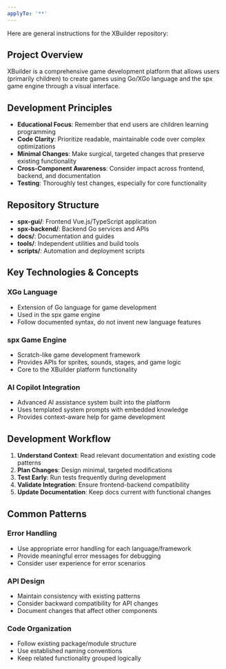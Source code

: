 ```yaml
---
applyTo: '**'
---
```


Here are general instructions for the XBuilder repository:

## Project Overview

XBuilder is a comprehensive game development platform that allows users (primarily children) to create games using Go/XGo language and the spx game engine through a visual interface.

## Development Principles

* **Educational Focus**: Remember that end users are children learning programming
* **Code Clarity**: Prioritize readable, maintainable code over complex optimizations  
* **Minimal Changes**: Make surgical, targeted changes that preserve existing functionality
* **Cross-Component Awareness**: Consider impact across frontend, backend, and documentation
* **Testing**: Thoroughly test changes, especially for core functionality

## Repository Structure

* **spx-gui/**: Frontend Vue.js/TypeScript application
* **spx-backend/**: Backend Go services and APIs
* **docs/**: Documentation and guides
* **tools/**: Independent utilities and build tools
* **scripts/**: Automation and deployment scripts

## Key Technologies & Concepts

### XGo Language
* Extension of Go language for game development
* Used in the spx game engine
* Follow documented syntax, do not invent new language features

### spx Game Engine  
* Scratch-like game development framework
* Provides APIs for sprites, sounds, stages, and game logic
* Core to the XBuilder platform functionality

### AI Copilot Integration
* Advanced AI assistance system built into the platform
* Uses templated system prompts with embedded knowledge
* Provides context-aware help for game development

## Development Workflow

1. **Understand Context**: Read relevant documentation and existing code patterns
2. **Plan Changes**: Design minimal, targeted modifications
3. **Test Early**: Run tests frequently during development
4. **Validate Integration**: Ensure frontend-backend compatibility
5. **Update Documentation**: Keep docs current with functional changes

## Common Patterns

### Error Handling
* Use appropriate error handling for each language/framework
* Provide meaningful error messages for debugging
* Consider user experience for error scenarios

### API Design
* Maintain consistency with existing patterns
* Consider backward compatibility for API changes
* Document changes that affect other components

### Code Organization
* Follow existing package/module structure
* Use established naming conventions
* Keep related functionality grouped logically